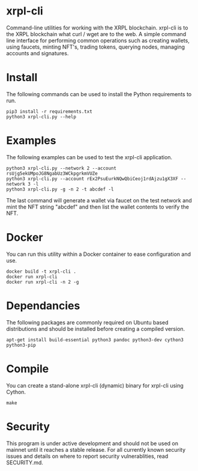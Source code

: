 # xrpl-cli
Command-line utilities for working with the XRPL blockchain. 
xrpl-cli is to the XRPL blockchain what curl / wget are to the 
web. A simple command line interface for performing common operations 
such as creating wallets, using faucets, minting NFT's, trading tokens, 
querying nodes, managing accounts and signatures. 

# Install
The following commands can be used to install the Python requirements to run.

````
pip3 install -r requirements.txt
python3 xrpl-cli.py --help  
````

# Examples
The following examples can be used to test the xrpl-cli application. 

```
python3 xrpl-cli.py --network 2 --account rsUjg5ekUMpoJG8NgabUz3WCkpgrkmVUZe
python3 xrpl-cli.py --account rEx2PsuEurkNQwQbiCeoj1rdAjzu1gX3XF --network 3 -l
python3 xrpl-cli.py -g -n 2 -t abcdef -l
```

The last command will generate a wallet via faucet on the test network and
mint the NFT string "abcdef" and then list the wallet contents to verify the NFT.

# Docker

You can run this utility within a Docker container to ease configuration and use.

```
docker build -t xrpl-cli .
docker run xrpl-cli
docker run xrpl-cli -n 2 -g 
```

# Dependancies
The following packages are commonly required on Ubuntu based distributions and
should be installed before creating a compiled version. 

```
apt-get install build-essential python3 pandoc python3-dev cython3 python3-pip
```

# Compile

You can create a stand-alone xrpl-cli (dynamic) binary for xrpl-cli using Cython.

```
make
```

# Security
This program is under active development and should not be used on mainnet
until it reaches a stable release. For all currently known security issues
and details on where to report security vulnerablities, read SECURITY.md.
